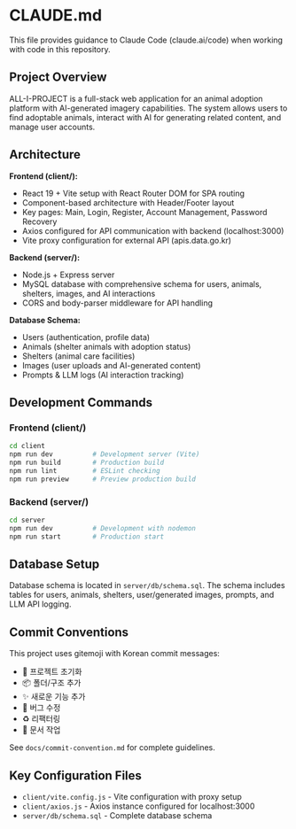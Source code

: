 # CLAUDE.md

This file provides guidance to Claude Code (claude.ai/code) when working with code in this repository.

## Project Overview

ALL-I-PROJECT is a full-stack web application for an animal adoption platform with AI-generated imagery capabilities. The system allows users to find adoptable animals, interact with AI for generating related content, and manage user accounts.

## Architecture

**Frontend (client/):**
- React 19 + Vite setup with React Router DOM for SPA routing
- Component-based architecture with Header/Footer layout
- Key pages: Main, Login, Register, Account Management, Password Recovery
- Axios configured for API communication with backend (localhost:3000)
- Vite proxy configuration for external API (apis.data.go.kr)

**Backend (server/):**
- Node.js + Express server
- MySQL database with comprehensive schema for users, animals, shelters, images, and AI interactions
- CORS and body-parser middleware for API handling

**Database Schema:**
- Users (authentication, profile data)
- Animals (shelter animals with adoption status)
- Shelters (animal care facilities)
- Images (user uploads and AI-generated content)
- Prompts & LLM logs (AI interaction tracking)

## Development Commands

### Frontend (client/)
```bash
cd client
npm run dev          # Development server (Vite)
npm run build        # Production build
npm run lint         # ESLint checking
npm run preview      # Preview production build
```

### Backend (server/)
```bash
cd server
npm run dev          # Development with nodemon
npm run start        # Production start
```

## Database Setup

Database schema is located in `server/db/schema.sql`. The schema includes tables for users, animals, shelters, user/generated images, prompts, and LLM API logging.

## Commit Conventions

This project uses gitemoji with Korean commit messages:
- 🎉 프로젝트 초기화
- 📦️ 폴더/구조 추가  
- ✨ 새로운 기능 추가
- 🐛 버그 수정
- ♻️ 리팩터링
- 📝 문서 작업

See `docs/commit-convention.md` for complete guidelines.

## Key Configuration Files

- `client/vite.config.js` - Vite configuration with proxy setup
- `client/axios.js` - Axios instance configured for localhost:3000
- `server/db/schema.sql` - Complete database schema